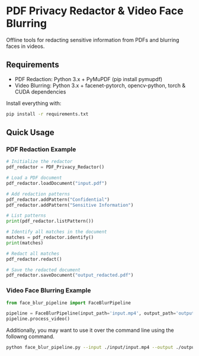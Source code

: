 # PDF Privacy Redactor & Video Face Blurring

Offline tools for redacting sensitive information from PDFs and blurring faces in videos.

## Requirements

- PDF Redaction: Python 3.x + PyMuPDF (pip install pymupdf)
- Video Blurring: Python 3.x + facenet-pytorch, opencv-python, torch & CUDA dependencies

Install everything with:

```bash
pip install -r requirements.txt
```

## Quick Usage

### PDF Redaction Example

```python
# Initialize the redactor
pdf_redactor = PDF_Privacy_Redactor()

# Load a PDF document
pdf_redactor.loadDocument("input.pdf")

# Add redaction patterns
pdf_redactor.addPattern("Confidential")
pdf_redactor.addPattern("Sensitive Information")

# List patterns
print(pdf_redactor.listPattern())

# Identify all matches in the document
matches = pdf_redactor.identify()
print(matches)

# Redact all matches
pdf_redactor.redact()

# Save the redacted document
pdf_redactor.saveDocument("output_redacted.pdf")
```

### Video Face Blurring Example

```python
from face_blur_pipeline import FaceBlurPipeline

pipeline = FaceBlurPipeline(input_path='input.mp4', output_path='output_blurred.mp4')
pipeline.process_video()
```

Additionally, you may want to use it over the command line using the followng command.

```bash
python face_blur_pipeline.py --input ./input/input.mp4 --output ./output/output_blurred.mp4 --batch_size 16
```
